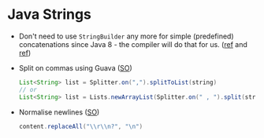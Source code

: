 # Java Strings

* Don't need to use `StringBuilder` any more for simple (predefined) concatenations since Java 8 - the compiler will do that for us.  ([ref](http://www.pellegrino.link/2015/08/22/string-concatenation-with-java-8.html) and [ref](https://dzone.com/articles/string-concatenation-performacne-improvement-in-ja))

* Split on commas using Guava ([SO](https://stackoverflow.com/a/7488710/125246))

    ```java
    List<String> list = Splitter.on(",").splitToList(string)
    // or
    List<String> list = Lists.newArrayList(Splitter.on(" , ").split(string));
    ```

* Normalise newlines ([SO](https://stackoverflow.com/a/3776984/125246))

    ```java
    content.replaceAll("\\r\\n?", "\n")
    ```